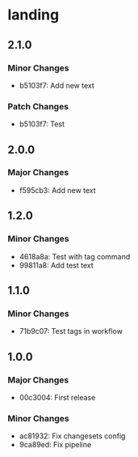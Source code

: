 # landing

## 2.1.0

### Minor Changes

- b5103f7: Add new text

### Patch Changes

- b5103f7: Test

## 2.0.0

### Major Changes

- f595cb3: Add new text

## 1.2.0

### Minor Changes

- 4618a8a: Test with tag command
- 99811a8: Add test text

## 1.1.0

### Minor Changes

- 71b9c07: Test tags in workflow

## 1.0.0

### Major Changes

- 00c3004: First release

### Minor Changes

- ac81932: Fix changesets config
- 9ca89ed: Fix pipeline
